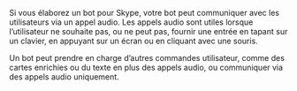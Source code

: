 Si vous élaborez un bot pour Skype, votre bot peut communiquer avec les utilisateurs via un appel audio. Les appels audio sont utiles lorsque l’utilisateur ne souhaite pas, ou ne peut pas, fournir une entrée en tapant sur un clavier, en appuyant sur un écran ou en cliquant avec une souris.  

Un bot peut prendre en charge d’autres commandes utilisateur, comme des cartes enrichies ou du texte en plus des appels audio, ou communiquer via des appels audio uniquement.